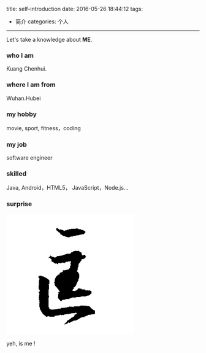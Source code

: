 
title: self-introduction
date: 2016-05-26 18:44:12
tags:
- 简介
categories: 个人
---

Let's take a knowledge about **ME**.

### who I am
Kuang Chenhui.

### where I am from
Wuhan.Hubei

### my hobby
movie, sport, fitness，coding

### my job
software engineer

### skilled
Java, Android，HTML5， JavaScript，Node.js...

### surprise

![me](/imgs/kuang.png)

yeh, is me !